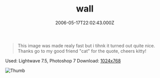 ﻿---
coverImage: /images/fallback-post-header.png
date: '2006-05-17T22:02:43.000Z'
tags: []
title: wall
oldUrl: /art/wall
---

> This image was made realy fast but i tihnk it turned out quite nice. Thanks go to my good friend "cat" for the quote, cheers kitty!

Used: Lightwave 7.5, Photoshop 7
Download: [1024x768](https://www.mikecann.blog/Images/Art-Full/wall.jpg)

![Thumb](https://www.mikecann.blog/Images/Art-Thumbs/wall.gif "Thumb")
